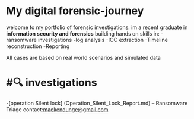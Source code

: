 # My digital forensic-journey

welcome to my portfolio of forensic investigations.
im a recent graduate in **information security and forensics** building hands on skills in:
-ransomware investigations
-log analysis
-IOC extraction
-Timeline reconstruction
-Reporting

All cases are based on real world scenarios and simulated data

# #🔍 investigations
-[operation Silent lock] (Operation_Silent_Lock_Report.md) – Ransomware Triage
contact:maekendunge@gmail.com
